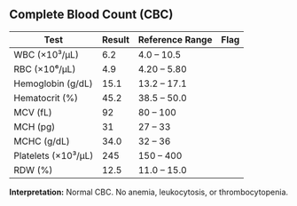 ## Complete Blood Count (CBC)

| Test                        | Result  | Reference Range      | Flag  |
|-----------------------------|---------|----------------------|-------|
| WBC (×10³/µL)              | 6.2     | 4.0 – 10.5           |       |
| RBC (×10⁶/µL)              | 4.9     | 4.20 – 5.80          |       |
| Hemoglobin (g/dL)          | 15.1    | 13.2 – 17.1          |       |
| Hematocrit (%)             | 45.2    | 38.5 – 50.0          |       |
| MCV (fL)                   | 92      | 80 – 100             |       |
| MCH (pg)                   | 31      | 27 – 33              |       |
| MCHC (g/dL)                | 34.0    | 32 – 36              |       |
| Platelets (×10³/µL)        | 245     | 150 – 400            |       |
| RDW (%)                    | 12.5    | 11.0 – 15.0          |       |

**Interpretation:** Normal CBC. No anemia, leukocytosis, or thrombocytopenia.